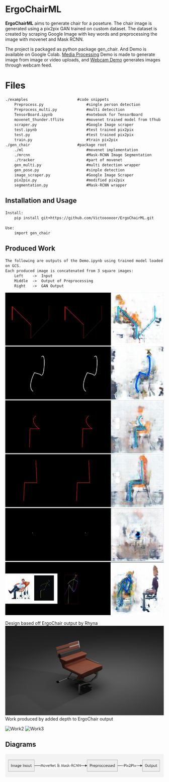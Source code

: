 # ErgoChairML

**ErgoChairML** aims to generate chair for a poseture. The chair image is generated using a pix2pix GAN trained on custom dataset. The dataset is created by scraping Google Image with key words and preprocessing the image with movenet and Mask RCNN.

The project is packaged as python package gen_chair. And Demo is available on Google Colab. [Media Processing](https://colab.research.google.com/github/Victoooooor/ErgoChairML/blob/main/Demo.ipynb) Demo is made to generate image from image or video uploads, and [Webcam Demo](https://colab.research.google.com/github/Victoooooor/ErgoChairML/blob/main/Demo_Vid.ipynb) generates images through webcam feed. 

# Files

	./examples						#code snippets
		Preprocess.py					#single person detection
		Preprocess_multi.py				#multi detecction
		TensorBoard.ipynb				#notebook for TensorBoard
		movenet_thunder.tflite			#movenet trained model from tfhub
		scraper.py						#Google Image scraper
		test.ipynb						#test trained pix2pix
		test.py							#test trained pix2pix
		train.py						#train pix2pix
	./gen_chair 					#package root
		./ml 							#movenet implementation
		./mrcnn							#Mask-RCNN Image Segmentation
		./tracker						#part of movenet
		gen_multi.py					#multi detection wrapper
		gen_pose.py						#sinple detection
		image_scraper.py				#Google Image Scraper
		pix2pix.py						#modified pix2pix
		segmentation.py					#Mask-RCNN wrapper
		
		

## Installation and Usage

	Install:
		pip install git+https://github.com/Victoooooor/ErgoChairML.git
	
	Use:
		import gen_chair
	

## Produced Work

	The following are outputs of the Demo.ipynb using trained model loaded on GCS.
	Each produced image is concatenated from 3 square images: 
		Left  	-> 	Input
		Middle	->	Output of Preprocessing
		Right	-> 	GAN Output
![Skeleton Output 2](https://github.com/Victoooooor/ErgoChairML/blob/main/image/ske1.jpg?raw=true)
![Skeleton Output 2](https://github.com/Victoooooor/ErgoChairML/blob/main/image/ske2.jpg?raw=true)
![Skeleton Output 3](https://github.com/Victoooooor/ErgoChairML/blob/main/image/ske3.jpg?raw=true)
![Skeleton Output 4](https://github.com/Victoooooor/ErgoChairML/blob/main/image/ske4.jpg?raw=true)
![Skeleton Animated 5](https://github.com/Victoooooor/ErgoChairML/blob/main/image/animated.gif?raw=true)
![Skeleton Output 6](https://github.com/Victoooooor/ErgoChairML/blob/main/image/weirdpose.jpg?raw=true)

Design based off ErgoChair output by Rhyna
![enter image description here](https://github.com/Victoooooor/ErgoChairML/blob/main/image/work1.png?raw=true)
Work produced by added depth to ErgoChair output

![Work2
](https://github.com/Victoooooor/ErgoChairML/blob/main/image/work2.gif?raw=true)
![Work3
](https://github.com/Victoooooor/ErgoChairML/blob/main/image/work3.gif?raw=true)



## Diagrams

![Simple Diagram](https://github.com/Victoooooor/ErgoChairML/blob/main/image/diagram.png?raw=true)
